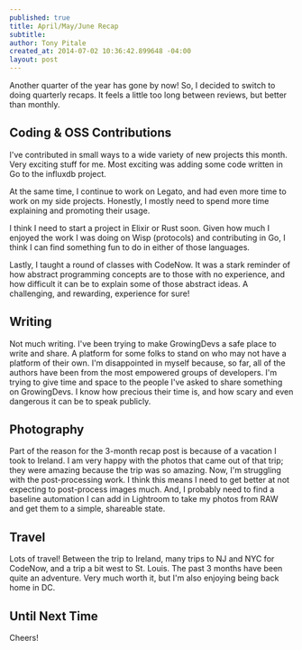 ```yaml
---
published: true
title: April/May/June Recap
subtitle: 
author: Tony Pitale
created_at: 2014-07-02 10:36:42.899648 -04:00
layout: post
---
```


Another quarter of the year has gone by now! So, I decided to switch to doing quarterly recaps. It feels a little too long between reviews, but better than monthly.

## Coding & OSS Contributions ##

I've contributed in small ways to a wide variety of new projects this month. Very exciting stuff for me. Most exciting was adding some code written in Go to the influxdb project. 

At the same time, I continue to work on Legato, and had even more time to work on my side projects. Honestly, I mostly need to spend more time explaining and promoting their usage.

I think I need to start a project in Elixir or Rust soon. Given how much I enjoyed the work I was doing on Wisp (protocols) and contributing in Go, I think I can find something fun to do in either of those languages.

Lastly, I taught a round of classes with CodeNow. It was a stark reminder of how abstract programming concepts are to those with no experience, and how difficult it can be to explain some of those abstract ideas. A challenging, and rewarding, experience for sure!

## Writing ##

Not much writing. I've been trying to make GrowingDevs a safe place to write and share. A platform for some folks to stand on who may not have a platform of their own. I'm disappointed in myself because, so far, all of the authors have been from the most empowered groups of developers. I'm trying to give time and space to the people I've asked to share something on GrowingDevs. I know how precious their time is, and how scary and even dangerous it can be to speak publicly.

## Photography ##

Part of the reason for the 3-month recap post is because of a vacation I took to Ireland. I am very happy with the photos that came out of that trip; they were amazing because the trip was so amazing. Now, I'm struggling with the post-processing work. I think this means I need to get better at not expecting to post-process images much. And, I probably need to find a baseline automation I can add in Lightroom to take my photos from RAW and get them to a simple, shareable state.

## Travel ##

Lots of travel! Between the trip to Ireland, many trips to NJ and NYC for CodeNow, and a trip a bit west to St. Louis. The past 3 months have been quite an adventure. Very much worth it, but I'm also enjoying being back home in DC.

## Until Next Time ##

Cheers!
